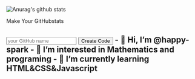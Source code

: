 ![Anurag's github stats](https://github-readme-stats.vercel.app/api?username=happy-spark&show_icons=true&theme=tokyonight)
<!---
![Top Langs](https://github-readme-stats.vercel.app/api/top-langs/?username=happy-spark&layout=compact&theme=tokyonight)
--->
</h2>Make Your GitHubstats<h2>
<input id="createcodeinput" class="createcodeinput" placeholder="your GitHub name">
  <button type="submit" id="create_code" class="create_code">Create Code</button>
- 👋 Hi, I’m @happy-spark
- 👀 I’m interested in Mathematics and programing
- 🌱 I’m currently learning HTML&CSS&Javascript




<!---
happy-spark/happy-spark is a ✨ special ✨ repository because its `README.md` (this file) appears on your GitHub profile.
You can click the Preview link to take a look at your changes.
--->
